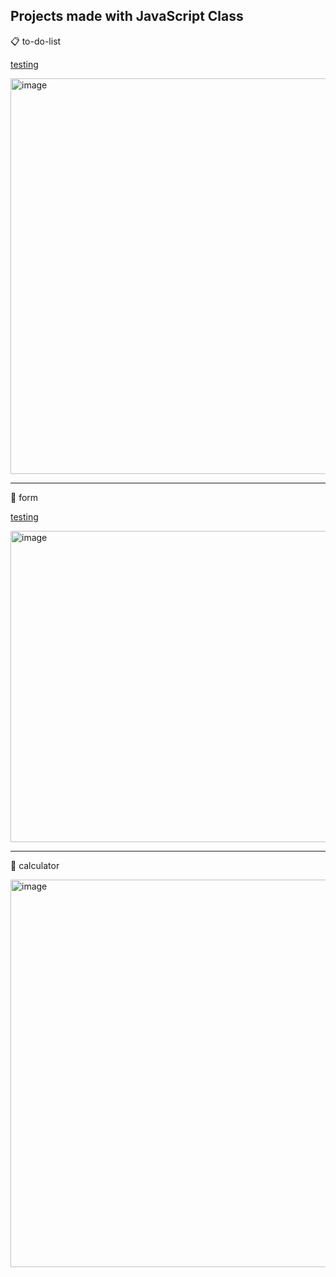 ## Projects made with JavaScript Class

📋 to-do-list

<p align="">
  <a href="https://ana-alves-santos.github.io/js-learning-projects/dev-form/index.html"target="_blank">
   testing
  </a>
</p>

<img width="1355" height="633" alt="image" src="https://github.com/user-attachments/assets/797b92c7-e8a4-47f9-b13d-c4aae3b51ef2" />

---

🧾 form

<p align="">
  <a href="https://ana-alves-santos.github.io/js-learning-projects/dev-form/index.html"target="_blank">
   testing
  </a>
</p>

<img width="1062" height="498" alt="image" src="https://github.com/user-attachments/assets/7c15ee40-35f9-48c1-957b-ae690f1bfa3a" />

---


🧮 calculator 

<img width="1335" height="620" alt="image" src="https://github.com/user-attachments/assets/b41152e7-1fa0-4a35-81c2-60b2d17408da" />
